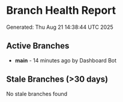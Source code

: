 # Branch Health Report
Generated: Thu Aug 21 14:38:44 UTC 2025

## Active Branches
- **main** - 14 minutes ago by Dashboard Bot

## Stale Branches (>30 days)
No stale branches found
